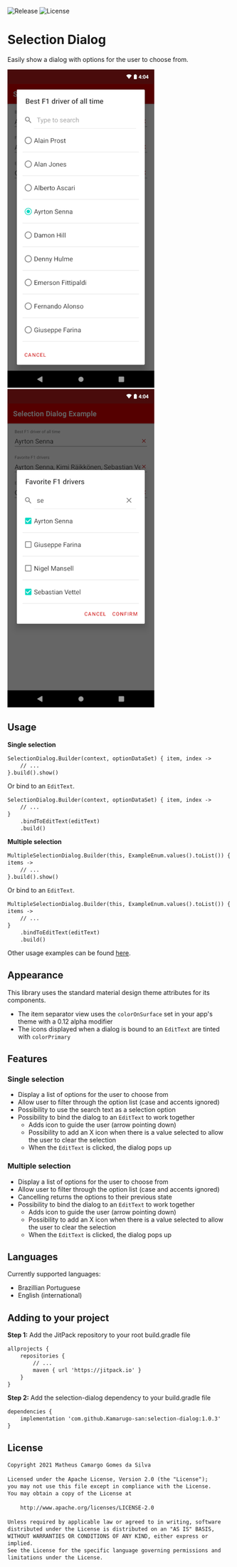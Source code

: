 ![Release](https://jitpack.io/v/Kamarugo-san/selection-dialog.svg)
![License](https://img.shields.io/github/license/Kamarugo-san/selection-dialog)

# Selection Dialog
Easily show a dialog with options for the user to choose from.

![image_01](/img/screenshot_01.png)
![image_02](/img/screenshot_02.png)

## Usage

**Single selection**
```
SelectionDialog.Builder(context, optionDataSet) { item, index ->
    // ...
}.build().show()
```

Or bind to an `EditText`.

```
SelectionDialog.Builder(context, optionDataSet) { item, index ->
    // ...
}
    .bindToEditText(editText)
    .build()
```

**Multiple selection**
```
MultipleSelectionDialog.Builder(this, ExampleEnum.values().toList()) { items ->
    // ...
}.build().show()
```

Or bind to an `EditText`.

```
MultipleSelectionDialog.Builder(this, ExampleEnum.values().toList()) { items ->
    // ...
}
    .bindToEditText(editText)
    .build()
```

Other usage examples can be found [here](/app/src/main/java/br/com/kamarugosan/selectiondialog/example/ExampleActivity.kt).

## Appearance
This library uses the standard material design theme attributes for its components.

*  The item separator view uses the `colorOnSurface` set in your app's theme with a 0.12 alpha modifier
*  The icons displayed when a dialog is bound to an `EditText` are tinted with `colorPrimary`

## Features

### Single selection
*  Display a list of options for the user to choose from
*  Allow user to filter through the option list (case and accents ignored)
*  Possibility to use the search text as a selection option
*  Possibility to bind the dialog to an `EditText` to work together
    *  Adds icon to guide the user (arrow pointing down)
    *  Possibility to add an X icon when there is a value selected to allow the user to clear the selection
    *  When the `EditText` is clicked, the dialog pops up

### Multiple selection
*  Display a list of options for the user to choose from
*  Allow user to filter through the option list (case and accents ignored)
*  Cancelling returns the options to their previous state
*  Possibility to bind the dialog to an `EditText` to work together
    *  Adds icon to guide the user (arrow pointing down)
    *  Possibility to add an X icon when there is a value selected to allow the user to clear the selection
    *  When the `EditText` is clicked, the dialog pops up

## Languages
Currently supported languages:
* Brazillian Portuguese
* English (international)

## Adding to your project
**Step 1:** Add the JitPack repository to your root build.gradle file

```
allprojects {
    repositories {
        // ...
        maven { url 'https://jitpack.io' }
    }
}
```

**Step 2:** Add the selection-dialog dependency to your build.gradle file

```
dependencies {
    implementation 'com.github.Kamarugo-san:selection-dialog:1.0.3'
}
```

## License
```
Copyright 2021 Matheus Camargo Gomes da Silva

Licensed under the Apache License, Version 2.0 (the "License");
you may not use this file except in compliance with the License.
You may obtain a copy of the License at

    http://www.apache.org/licenses/LICENSE-2.0

Unless required by applicable law or agreed to in writing, software
distributed under the License is distributed on an "AS IS" BASIS,
WITHOUT WARRANTIES OR CONDITIONS OF ANY KIND, either express or implied.
See the License for the specific language governing permissions and
limitations under the License.
```
